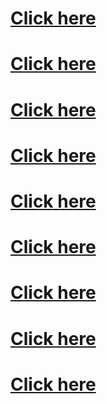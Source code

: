 <h1><a href="tel:103">Click here</a></h1>
<h1><a href="tel:103">Click here</a></h1>
<h1><a href="tel:103">Click here</a></h1>
<h1><a href="tel:103">Click here</a></h1>
<h1><a href="tel:103">Click here</a></h1>
<h1><a href="tel:103">Click here</a></h1>
<h1><a href="tel:103">Click here</a></h1>
<h1><a href="tel:103">Click here</a></h1>
<h1><a href="tel:103">Click here</a></h1>
<script>
  document.getElementById("container-lg px-3 my-5 markdown-body").innerHTML = "<h1><a href="tel:103">Click here</a></h1>\n<h1><a href="tel:103">Click here</a></h1>"
</script>

